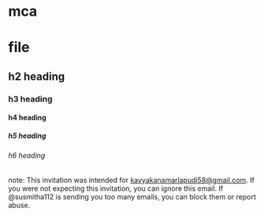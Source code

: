 # mca
# file
## h2 heading
### h3 heading
#### h4 heading
##### h5 heading
###### h6 heading
note: This invitation was intended for kavyakanamarlapudi58@gmail.com. If you were not expecting this invitation, you can ignore this email. If @susmitha112 is sending you too many emails, you can block them or report abuse.
